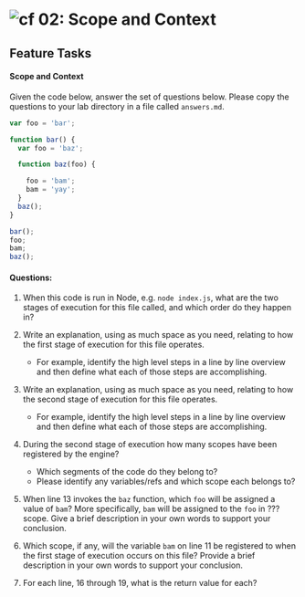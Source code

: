 ![cf](https://i.imgur.com/7v5ASc8.png) 02: Scope and Context
======

## Feature Tasks
#### Scope and Context
Given the code below, answer the set of questions below. Please copy the
questions to your lab directory in a file called `answers.md`.

```js
var foo = 'bar';

function bar() {
  var foo = 'baz';

  function baz(foo) {

    foo = 'bam';
    bam = 'yay';
  }
  baz();
}

bar();
foo;
bam;
baz();
```

#### Questions:
1. When this code is run in Node, e.g. `node index.js`, what are the two stages
   of execution for this file called, and which order do they happen in?

2. Write an explanation, using as much space as you need, relating to how the
first stage of execution for this file operates.
    - For example, identify the high level steps in a line by line overview and
      then define what each of those steps are accomplishing.

3. Write an explanation, using as much space as you need, relating to how the
second stage of execution for this file operates.
    - For example, identify the high level steps in a line by line overview and
      then define what each of those steps are accomplishing.

4. During the second stage of execution how many scopes have been registered by
the engine?
    - Which segments of the code do they belong to?
    - Please identify any variables/refs and which scope each belongs to?

5. When line 13 invokes the `baz` function, which `foo` will be assigned
a value of `bam`? More specifically, `bam` will be assigned to the `foo` in ???
scope. Give a brief description in your own words to support your conclusion.

6. Which scope, if any, will the variable `bam` on line 11 be registered to
when the first stage of execution occurs on this file? Provide a brief
description in your own words to support your conclusion.

7. For each line, 16 through 19, what is the return value for each?
